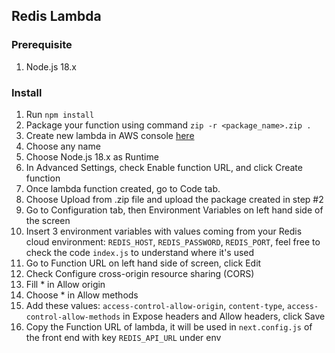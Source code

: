 ## Redis Lambda

### Prerequisite
1. Node.js 18.x

### Install
1. Run `npm install`
2. Package your function using command `zip -r <package_name>.zip .`
3. Create new lambda in AWS console [here](https://ap-southeast-1.console.aws.amazon.com/lambda/home#/create/function)
4. Choose any name
5. Choose Node.js 18.x as Runtime
6. In Advanced Settings, check Enable function URL, and click Create function
7. Once lambda function created, go to Code tab.
8. Choose Upload from .zip file and upload the package created in step #2
9. Go to Configuration tab, then Environment Variables on left hand side of the screen
10. Insert 3 environment variables with values coming from your Redis cloud environment: `REDIS_HOST`, `REDIS_PASSWORD`, `REDIS_PORT`, feel free to check the code `index.js` to understand where it's used
11. Go to Function URL on left hand side of screen, click Edit
12. Check Configure cross-origin resource sharing (CORS)
13. Fill * in Allow origin
14. Choose * in Allow methods
15. Add these values: `access-control-allow-origin`, `content-type`, `access-control-allow-methods` in Expose headers and Allow headers, click Save
16. Copy the Function URL of lambda, it will be used in `next.config.js` of the front end with key `REDIS_API_URL` under env

